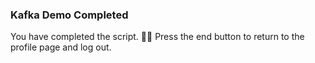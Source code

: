 ### Kafka Demo Completed  

You have completed the script. 👏🏻
Press the end button to return to the profile page and log out.